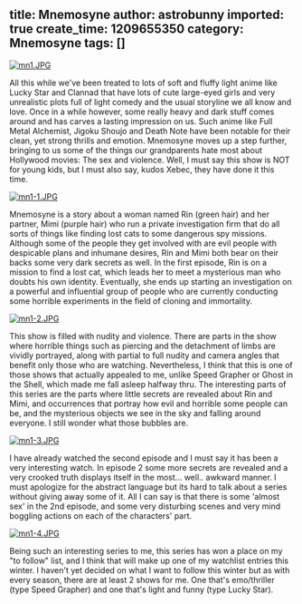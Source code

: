 title: Mnemosyne
author: astrobunny
imported: true
create_time: 1209655350
category: Mnemosyne
tags: []
---
 [![mn1.JPG](wp-uploads/2008/05/mn1.thumbnail.JPG)](/images/wp-uploads/2008/05/mn1.JPG "mn1.JPG")  
  
All this while we've been treated to lots of soft and fluffy light anime like Lucky Star and Clannad that have lots of cute large-eyed girls and very unrealistic plots full of light comedy and the usual storyline we all know and love. Once in a while however, some really heavy and dark stuff comes around and has carves a lasting impression on us. Such anime like Full Metal Alchemist, Jigoku Shoujo and Death Note have been notable for their clean, yet strong thrills and emotion. Mnemosyne moves up a step further, bringing to us some of the things our grandparents hate most about Hollywood movies: The sex and violence. Well, I must say this show is NOT for young kids, but I must also say, kudos Xebec, they have done it this time.  
  
<!--more-->  
  
 [![mn1-1.JPG](wp-uploads/2008/05/mn1-1.thumbnail.JPG)](/images/wp-uploads/2008/05/mn1-1.JPG "mn1-1.JPG")  
  
Mnemosyne is a story about a woman named Rin (green hair) and her partner, Mimi (purple hair) who run a private investigation firm that do all sorts of things like finding lost cats to some dangerous spy missions. Although some of the people they get involved with are evil people with despicable plans and inhumane desires, Rin and Mimi both bear on their backs some very dark secrets as well. In the first episode, Rin is on a mission to find a lost cat, which leads her to meet a mysterious man who doubts his own identity. Eventually, she ends up starting an investigation on a powerful and influential group of people who are currently conducting some horrible experiments in the field of cloning and immortality.  
  
 [![mn1-2.JPG](wp-uploads/2008/05/mn1-2.thumbnail.JPG)](/images/wp-uploads/2008/05/mn1-2.JPG "mn1-2.JPG")  
  
This show is filled with nudity and violence. There are parts in the show where horrible things such as piercing and the detachment of limbs are vividly portrayed, along with partial to full nudity and camera angles that benefit only those who are watching. Nevertheless, I think that this is one of those shows that actually appealed to me, unlike Speed Grapher or Ghost in the Shell, which made me fall asleep halfway thru. The interesting parts of this series are the parts where little secrets are revealed about Rin and Mimi, and occurrences that portray how evil and horrible some people can be, and the mysterious objects we see in the sky and falling around everyone. I still wonder what those bubbles are.  
  
 [![mn1-3.JPG](wp-uploads/2008/05/mn1-3.thumbnail.JPG)](/images/wp-uploads/2008/05/mn1-3.JPG "mn1-3.JPG")  
  
I have already watched the second episode and I must say it has been a very interesting watch. In episode 2 some more secrets are revealed and a very crooked truth displays itself in the most... well.. awkward manner. I must apologize for the abstract language but its hard to talk about a series without giving away some of it. All I can say is that there is some 'almost sex' in the 2nd episode, and some very disturbing scenes and very mind boggling actions on each of the characters' part.  
  
 [![mn1-4.JPG](wp-uploads/2008/05/mn1-4.thumbnail.JPG)](/images/wp-uploads/2008/05/mn1-4.JPG "mn1-4.JPG")  
  
Being such an interesting series to me, this series has won a place on my "to follow" list, and I think that will make up one of my watchlist entries this winter. I haven't yet decided on what I want to follow this winter but as with every season, there are at least 2 shows for me. One that's emo/thriller (type Speed Grapher) and one that's light and funny (type Lucky Star).
